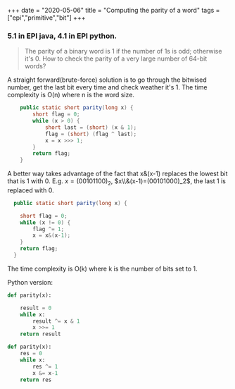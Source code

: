 +++ 
date = "2020-05-06"
title = "Computing the parity of a word"
tags = ["epi","primitive","bit"]
+++

### 5.1 in EPI java, 4.1 in EPI python.
> The parity of a binary word is 1 if the number of 1s is odd; otherwise it's 0.
How to check the parity of a very large number of 64-bit words?

A straight forward(brute-force) solution is to go through the bitwised number, get the last bit every time and check weather it's 1. The time complexity is O(n) where n is the word size.
```java
    public static short parity(long x) {
        short flag = 0;
        while (x > 0) {
            short last = (short) (x & 1);
            flag = (short) (flag ^ last);
            x = x >>> 1;
        }
        return flag;
    }
```

A better way takes advantage of the fact that x&(x-1) replaces the lowest bit that is 1 with 0. E.g. $x = (00101100)_2$, $x\\&(x-1)=(00101000)_2$, the last 1 is replaced with 0.

```java
  public static short parity(long x) {

    short flag = 0;
    while (x != 0) {
        flag ^= 1;
        x = x&(x-1);
    }
    return flag;
  }
```
The time complexity is O(k) where k is the number of bits set to 1.


Python version:
```python
def parity(x):

    result = 0
    while x:
        result ^= x & 1
        x >>= 1
    return result
```
```python
def parity(x):
    res = 0
    while x:
        res ^= 1
        x &= x-1
    return res
```